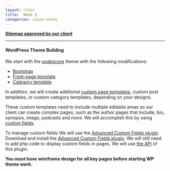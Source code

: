 ```yaml
---
layout: class
title:  Week 9
categories: class-notes
---
```


[**Sitemap approved by our client**](https://go.gliffy.com/go/publish/12327484)

---------

#### WordPress Theme Building ####
We start with the [undescore](https://underscores.me/) theme with the following modifications:
- [Bootstrap](http://revitalk.com/mmp460/wordpress/underscore/2017/10/04/bootstrap.html)
- [Front-page template](http://revitalk.com/mmp460/wordpress/underscore/2017/10/02/homepage.html)
- [Category template](http://revitalk.com/mmp460/wordpress/underscore/2017/08/13/category-underscore.html)

In addition, we will create additional [custom page templates](http://revitalk.com/mmp460/wordpress/2017/08/13/custom-templates.html), custom post templates, or custom category templates, depending on your designs.

These custom templates need to include multiple editable areas so our client can create complex pages, such as the author pages that include, bio, synopsis, image, podcasts and more. We will accomplish this by using [custom fields](https://codex.wordpress.org/Custom_Fields). 

To manage custom fields We will use the [Advanced Custom Fields plugin](https://www.advancedcustomfields.com/). Download and install the  [Advanced Custom Fields plugin](https://www.advancedcustomfields.com/). We will still need to add php code to display custom fields in pages. We will use [the API](https://www.advancedcustomfields.com/resources/#functions) of this plugin.

**You must have wireframe design for all key pages before starting WP theme work.**


